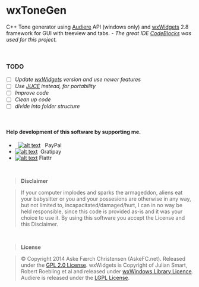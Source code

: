 # wxToneGen
C++ Tone generator using [Audiere](http://audiere.sourceforge.net/) API (windows only) and [wxWidgets](http://wxwidgets.org/) 2.8 framework for GUI with treeview and tabs.
*- The great IDE [CodeBlocks](http://www.codeblocks.org/) was used for this project.*

<br>

### TODO
- [ ] *Update [wxWidgets](http://wxwidgets.org/) version and use newer features*
- [ ] *Use [JUCE](http://www.juce.com/) instead, for portability*
- [ ] *Improve code*
- [ ] *Clean up code*
- [ ] *divide into folder structure*

<br>

#### Help development of this software by supporting me.
- &nbsp;&nbsp;[![alt text](https://www.paypalobjects.com/en_GB/i/btn/btn_donate_SM.gif "Onetime PayPal donation")](https://www.paypal.com/cgi-bin/webscr?cmd=_s-xclick&hosted_button_id=MTUK6NZQ6URX8)&nbsp;&nbsp;&nbsp;PayPal
- [![alt text](https://img.shields.io/gratipay/AskeFC.svg "Weekly Gratipay donation")](https://gratipay.com/AskeFC)&nbsp;&nbsp;Gratipay
- [![alt text](https://api.flattr.com/button/flattr-badge-large.png "Monthly Flattr donation")](https://flattr.com/profile/Mandrake)&nbsp;Flattr

<br>

> **Disclaimer**

> If your computer implodes and sparks the armageddon, aliens eat your babysitter or you and your possesions are otherwise in any way, but not limited to, incapacitated/damaged/hurt, I can in no way be held responsible, since this code is provided as-is and it was your choice to use it. By using this software you accept the License and this Disclaimer.

<br>

> **License**

> © Copyright 2014 Aske Færch Christensen (AskeFC.net). Released under the [GPL 2.0 License](https://www.gnu.org/licenses/gpl-2.0.html). wxWidgets is Copyright of Julian Smart, Robert Roebling et al
 and released under [wxWindows Library Licence](https://www.wxwidgets.org/about/licence). Audiere is released under the [LGPL License](http://opensource.org/licenses/lgpl-license.html).

